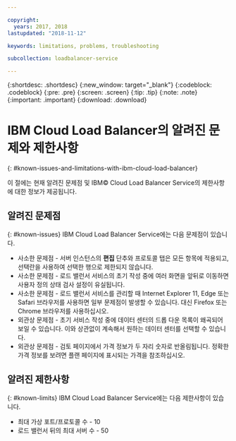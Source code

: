 ```yaml
---

copyright:
  years: 2017, 2018
lastupdated: "2018-11-12"

keywords: limitations, problems, troubleshooting

subcollection: loadbalancer-service

---
```


{:shortdesc: .shortdesc}
{:new_window: target="_blank"}
{:codeblock: .codeblock}
{:pre: .pre}
{:screen: .screen}
{:tip: .tip}
{:note: .note}
{:important: .important}
{:download: .download}

# IBM Cloud Load Balancer의 알려진 문제와 제한사항
{: #known-issues-and-limitations-with-ibm-cloud-load-balancer}

이 절에는 현재 알려진 문제점 및 IBM© Cloud Load Balancer Service의 제한사항에 대한 정보가 제공됩니다.

## 알려진 문제점
{: #known-issues}
IBM Cloud Load Balancer Service에는 다음 문제점이 있습니다.

* 사소한 문제점 - 서버 인스턴스의 **편집** 단추와 프로토콜 탭은 모든 항목에 적용되고, 선택란을 사용하여 선택한 행으로 제한되지 않습니다.
* 사소한 문제점 - 로드 밸런서 서비스의 초기 작성 중에 여러 화면을 앞뒤로 이동하면 사용자 정의 상태 검사 설정이 유실됩니다.
* 사소한 문제점 - 로드 밸런서 서비스를 관리할 때 Internet Explorer 11, Edge 또는 Safari 브라우저를 사용하면 일부 문제점이 발생할 수 있습니다. 대신 Firefox 또는 Chrome 브라우저를 사용하십시오.
* 외관상 문제점 - 초기 서비스 작성 중에 데이터 센터의 드롭 다운 목록이 왜곡되어 보일 수 있습니다. 이와 상관없이 계속해서 원하는 데이터 센터를 선택할 수 있습니다.
* 외관상 문제점 - 검토 페이지에서 가격 정보가 두 자리 숫자로 반올림됩니다. 정확한 가격 정보를 보려면 플랜 페이지에 표시되는 가격을 참조하십시오.

## 알려진 제한사항
{: #known-limits}
IBM Cloud Load Balancer Service에는 다음 제한사항이 있습니다.

* 최대 가상 포트/프로토콜 수 - 10
* 로드 밸런서 뒤의 최대 서버 수 - 50
